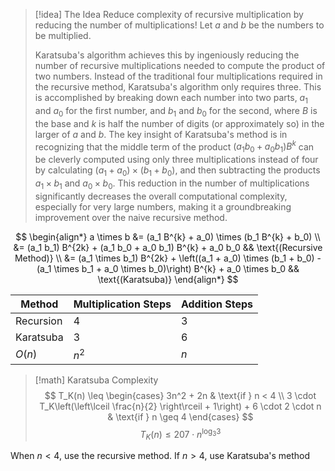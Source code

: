 
> [!idea] The Idea
> Reduce complexity of recursive multiplication by reducing the number of multiplications! Let $a$ and $b$ be the numbers to be multiplied. 
> 
> Karatsuba's algorithm achieves this by ingeniously reducing the number of recursive multiplications needed to compute the product of two numbers. Instead of the traditional four multiplications required in the recursive method, Karatsuba's algorithm only requires three. This is accomplished by breaking down each number into two parts, $a_1$ and $a_0$ for the first number, and $b_1$ and $b_0$ for the second, where $B$ is the base and $k$ is half the number of digits (or approximately so) in the larger of $a$ and $b$. The key insight of Karatsuba's method is in recognizing that the middle term of the product $(a_1 b_0 + a_0 b_1)B^k$ can be cleverly computed using only three multiplications instead of four by calculating $(a_1 + a_0) \times (b_1 + b_0)$, and then subtracting the products $a_1 \times b_1$ and $a_0 \times b_0$. This reduction in the number of multiplications significantly decreases the overall computational complexity, especially for very large numbers, making it a groundbreaking improvement over the naive recursive method.


$$
\begin{align*}
a \times b &= (a_1 B^{k} + a_0) \times (b_1 B^{k} + b_0) \\
&= (a_1 b_1) B^{2k} + (a_1 b_0 + a_0 b_1) B^{k} + a_0 b_0 && \text{(Recursive Method)} \\
&= (a_1 \times b_1) B^{2k} + \left((a_1 + a_0) \times (b_1 + b_0) - (a_1 \times b_1 + a_0 \times b_0)\right) B^{k} + a_0 \times b_0 && \text{(Karatsuba)}
\end{align*}
$$


| Method    | Multiplication Steps | Addition Steps |
| --------- | -------------------- | -------------- |
| Recursion | 4                    | 3              |
| Karatsuba | 3                    | 6              |
| $O(n)$    | $n^2$                | $n$            |


> [!math] Karatsuba Complexity
> $$
T_K(n) \leq
\begin{cases}
3n^2 + 2n & \text{if } n < 4 \\
3 \cdot T_K\left(\left\lceil \frac{n}{2} \right\rceil + 1\right) + 6 \cdot 2 \cdot n & \text{if } n \geq 4
\end{cases}
> $$
> $$
T_K(n) \leq 207 \cdot n^{\log_3 3}
$$

When $n \lt 4$, use the recursive method. If $n \gt 4$, use Karatsuba's method

